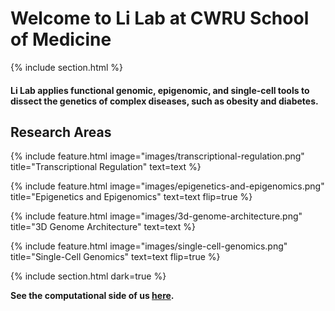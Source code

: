 ---
---

# Welcome to Li Lab at CWRU School of Medicine



{% include section.html %}

#### Li Lab applies functional genomic, epigenomic, and single-cell tools to dissect the genetics of complex diseases, such as obesity and diabetes.

## Research Areas

{%
  include feature.html
  image="images/transcriptional-regulation.png"
  title="Transcriptional Regulation"
  text=text
%}

{%
  include feature.html
  image="images/epigenetics-and-epigenomics.png"
  title="Epigenetics and Epigenomics"
  text=text
  flip=true
%}

{%
  include feature.html
  image="images/3d-genome-architecture.png"
  title="3D Genome Architecture"
  text=text
%}

{%
  include feature.html
  image="images/single-cell-genomics.png"
  title="Single-Cell Genomics"
  text=text
  flip=true
%}

{% include section.html dark=true %}

**See the computational side of us [here](https://jinlabgenomics.com).**
